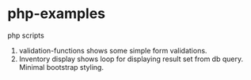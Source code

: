 # php-examples
php scripts

1. validation-functions shows some simple form validations.
2. Inventory display shows loop for displaying result set from db query. Minimal bootstrap styling.
